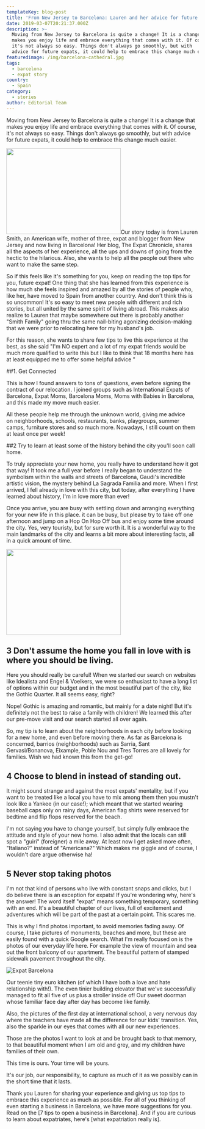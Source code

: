 ```yaml
---
templateKey: blog-post
title: 'From New Jersey to Barcelona: Lauren and her advice for future expats'
date: 2019-03-07T20:21:37.000Z
description: >-
  Moving from New Jersey to Barcelona is quite a change! It is a change that
  makes you enjoy life and embrace everything that comes with it. Of course,
  it's not always so easy. Things don't always go smoothly, but with
  advice for future expats, it could help to embrace this change much easier.
featuredimage: /img/barcelona-cathedral.jpg
tags:
  - barcelona
  - expat story
country:
  - Spain
category:
  - stories
author: Editorial Team
---
```


Moving from New Jersey to Barcelona is quite a change! It is a change that makes you enjoy life and embrace everything that comes with it. Of course, it's not always so easy. Things don't always go smoothly, but with advice for future expats, it could help to embrace this change much easier.

<img src="/img/uploads/2019/03/Barcelona-Cathedral-300x225.jpg" alt="" width="300" height="225" srcset="/img/uploads/2019/03/Barcelona-Cathedral-300x225.jpg 300w, /img/uploads/2019/03/Barcelona-Cathedral-768x576.jpg 768w, /img/uploads/2019/03/Barcelona-Cathedral-1024x768.jpg 1024w, /img/uploads/2019/03/Barcelona-Cathedral-1150x863.jpg 1150w, /img/uploads/2019/03/Barcelona-Cathedral.jpg 1200w" sizes="(max-width: 300px) 100vw, 300px" />Our story today is from Lauren Smith, an American wife, mother of three, expat and blogger from New Jersey and now living in Barcelona! Her blog, The Expat Chronicle, shares all the aspects of her experience, all the ups and downs of going from the hectic to the hilarious. Also, she wants to help all the people out there who want to make the same step.

So if this feels like it's something for you, keep on reading the top tips for you, future expat! One thing that she has learned from this experience is how much she feels inspired and amazed by all the stories of people who, like her, have moved to Spain from another country. And don't think this is so uncommon! It's so easy to meet new people with different and rich stories, but all united by the same spirit of living abroad. This makes also realize to Lauren that maybe somewhere out there is probably another "Smith Family" going thru the same nail-biting agonizing decision-making that we were prior to relocating here for my husband's job.

For this reason, she wants to share few tips to live this experience at the best, as she said "I'm NO expert and a lot of my expat friends would be much more qualified to write this but I like to think that 18 months here has at least equipped me to offer some helpful advice "

##1. Get Connected

This is how I found answers to tons of questions, even before signing the contract of our relocation. I joined groups such as International Expats of Barcelona, Expat Moms, Barcelona Moms, Moms with Babies in Barcelona, and this made my move much easier.

All these people help me through the unknown world, giving me advice on neighborhoods, schools, restaurants, banks, playgroups, summer camps, furniture stores and so much more. Nowadays, I still count on them at least once per week!

##2 Try to learn at least some of the history behind the city you'll soon call home.

To truly appreciate your new home, you really have to understand how it got that way! It took me a full year before I really began to understand the symbolism within the walls and streets of Barcelona, Gaudi's incredible artistic vision, the mystery behind La Sagrada Familia and more. When I first arrived, I fell already in love with this city, but today, after everything I have learned about history, I'm in love more than ever!

Once you arrive, you are busy with settling down and arranging everything for your new life in this place. it can be busy, but please try to take off one afternoon and jump on a Hop On Hop Off bus and enjoy some time around the city. Yes, very touristy, but for sure worth it. It is a wonderful way to the main landmarks of the city and learns a bit more about interesting facts, all in a quick amount of time.

<img  src="/img/uploads/2019/03/Barcelona-Sunset-300x225.jpg" alt="" width="300" height="225" srcset="/img/uploads/2019/03/Barcelona-Sunset-300x225.jpg 300w, /img/uploads/2019/03/Barcelona-Sunset.jpg 480w" sizes="(max-width: 300px) 100vw, 300px" />

## 3 Don't assume the home you fall in love with is where you should be living.

Here you should really be careful! When we started our search on websites like Idealista and Engel & Voelkers, we were so enthusiast to have a long list of options within our budget and in the most beautiful part of the city, like the Gothic Quarter. It all seems easy, right?

Nope! Gothic is amazing and romantic, but mainly for a date night! But it's definitely not the best to raise a family with children! We learned this after our pre-move visit and our search started all over again.

So, my tip is to learn about the neighborhoods in each city before looking for a new home, and even before moving there. As far as Barcelona is concerned, barrios (neighborhoods) such as Sarria, Sant Gervasi/Bonanova, Eixample, Poble Nou and Tres Torres are all lovely for families. Wish we had known this from the get-go!

## 4 Choose to blend in instead of standing out.

It might sound strange and against the most expats' mentality, but if you want to be treated like a local you have to mix among them then you mustn't look like a Yankee (in our case!); which meant that we started wearing baseball caps only on rainy days, American flag shirts were reserved for bedtime and flip flops reserved for the beach.

I'm not saying you have to change yourself, but simply fully embrace the attitude and style of your new home. I also admit that the locals can still spot a "guiri" (foreigner) a mile away. At least now I get asked more often, "Italiano?" instead of "Americana?" Which makes me giggle and of course, I wouldn't dare argue otherwise ha!

## 5 Never stop taking photos

I'm not that kind of persons who live with constant snaps and clicks, but I do believe there is an exception for expats! If you're wondering why, here's the answer! The word itself "expat" means something temporary, something with an end. It's a beautiful chapter of our lives, full of excitement and adventures which will be part of the past at a certain point. This scares me.

This is why I find photos important, to avoid memories fading away. Of course, I take pictures of monuments, beaches and more, but these are easily found with a quick Google search. What I'm really focused on is the photos of our everyday life here. For example the view of mountain and sea out the front balcony of our apartment. The beautiful pattern of stamped sidewalk pavement throughout the city.

![Expat Barcelona](/img/uploads/2019/02/Barcelona.png)

Our teenie tiny euro kitchen (of which I have both a love and hate relationship with!). The even tinier building elevator that we've successfully managed to fit all five of us plus a stroller inside of! Our sweet doorman whose familiar face day after day has become like family.

Also, the pictures of the first day at international school, a very nervous day where the teachers have made all the difference for our kids' transition. Yes, also the sparkle in our eyes that comes with all our new experiences.

Those are the photos I want to look at and be brought back to that memory, to that beautiful moment when I am old and grey, and my children have families of their own.

This time is ours. Your time will be yours.

It's our job, our responsibility, to capture as much of it as we possibly can in the short time that it lasts.

Thank you Lauren for sharing your experience and giving us top tips to embrace this experience as much as possible. For all of you thinking of even starting a business in Barcelona, we have more suggestions for you. Read on the [7 tips to open a business in Barcelona]. And if you are curious to learn about expatriates, here's [what expatriation really is].

